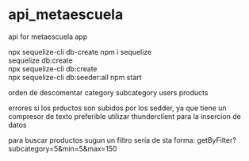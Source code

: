 # api_metaescuela
api for metaescuela app

npx sequelize-cli db-create 
 npm i sequelize        
sequelize db:create    
npx sequelize-cli db:create   
npx sequelize-cli db:seeder:all 
npm start  

orden de descomentar
category
subcategory 
users
products

errores si los prductos son subidos por los sedder, ya que tiene un compresor de texto preferible utilizar thunderclient para la insercion de datos 


para buscar productos sugun un filtro seria de sta forma: getByFilter?subcategory=5&min=5&max=150